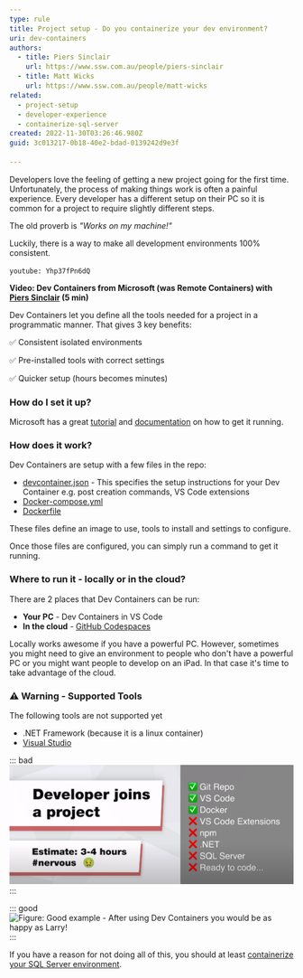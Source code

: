 ```yaml
---
type: rule
title: Project setup - Do you containerize your dev environment?
uri: dev-containers
authors:
  - title: Piers Sinclair
    url: https://www.ssw.com.au/people/piers-sinclair
  - title: Matt Wicks
    url: https://www.ssw.com.au/people/matt-wicks
related:
  - project-setup
  - developer-experience
  - containerize-sql-server
created: 2022-11-30T03:26:46.980Z
guid: 3c013217-0b18-40e2-bdad-0139242d9e3f

---
```


Developers love the feeling of getting a new project going for the first time. Unfortunately, the process of making things work is often a painful experience. Every developer has a different setup on their PC so it is common for a project to require slightly different steps.

The old proverb is *"Works on my machine!"*

Luckily, there is a way to make all development environments 100% consistent. 
            
<!--endintro-->

`youtube: Yhp37fPn6dQ`

**Video: Dev Containers from Microsoft (was Remote Containers) with [Piers Sinclair](https://ssw.com.au/people/piers-sinclair) (5 min)**

Dev Containers let you define all the tools needed for a project in a programmatic manner. That gives 3 key benefits:

✅ Consistent isolated environments

✅ Pre-installed tools with correct settings

✅ Quicker setup (hours becomes minutes)


### How do I set it up?

Microsoft has a great [tutorial](https://learn.microsoft.com/en-us/training/modules/use-docker-container-dev-env-vs-code/) and [documentation](https://code.visualstudio.com/docs/devcontainers/containers) on how to get it running.

### How does it work?
Dev Containers are setup with a few files in the repo:

* [devcontainer.json](https://containers.dev/implementors/json_reference/) - This specifies the setup instructions for your Dev Container e.g. post creation commands, VS Code extensions
* [Docker-compose.yml](https://docs.docker.com/compose/compose-file/#compose-file-structure-and-examples)
* [Dockerfile](https://docs.docker.com/engine/reference/builder/) 

These files define an image to use, tools to install and settings to configure.

Once those files are configured, you can simply run a command to get it running.

### Where to run it - locally or in the cloud?
There are 2 places that Dev Containers can be run:

* **Your PC** - Dev Containers in VS Code 
* **In the cloud** - [GitHub Codespaces](https://github.com/features/codespaces) 

Locally works awesome if you have a powerful PC. However, sometimes you might need to give an environment to people who don't have a powerful PC or you might want people to develop on an iPad. In that case it's time to take advantage of the cloud.

### ⚠️ Warning - Supported Tools
The following tools are not supported yet
* .NET Framework (because it is a linux container)
* [Visual Studio](https://containers.dev/supporting)

::: bad
![Figure: Bad example - Before using Dev Containers you would be missing a lot of pre-requisites!](NervousDevs.png)
:::

::: good
![Figure: Good example - After using Dev Containers you would be as happy as Larry!](HappyDevs.png)
:::

If you have a reason for not doing all of this, you should at least [containerize your SQL Server environment](/containerize-sql-server).
